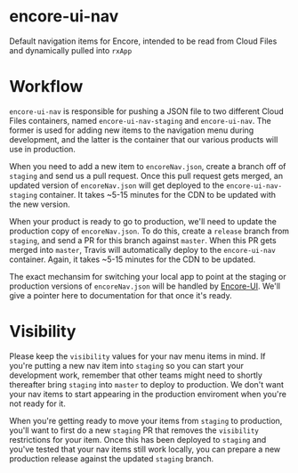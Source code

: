 encore-ui-nav
=============

Default navigation items for Encore, intended to be read from Cloud Files and dynamically pulled into `rxApp`

Workflow
========

`encore-ui-nav` is responsible for pushing a JSON file to two different Cloud Files containers, named `encore-ui-nav-staging` and `encore-ui-nav`. The former is used for adding new items to the navigation menu during development, and the latter is the container that our various products will use in production.

When you need to add a new item to `encoreNav.json`, create a branch off of `staging` and send us a pull request. Once this pull request gets merged, an updated version of `encoreNav.json` will get deployed to the `encore-ui-nav-staging` container. It takes ~5-15 minutes for the CDN to be updated with the new version.

When your product is ready to go to production, we'll need to update the production copy of `encoreNav.json`. To do this, create a `release` branch from `staging`, and send a PR for this branch against `master`. When this PR gets merged into `master`, Travis will automatically deploy to the `encore-ui-nav` container. Again, it takes ~5-15 minutes for the CDN to be updated.

The exact mechansim for switching your local app to point at the staging or production versions of `encoreNav.json` will be handled by [Encore-UI](https://github.com/rackerlabs/encore-ui). We'll give a pointer here to documentation for that once it's ready.

Visibility
==========
Please keep the `visibility` values for your nav menu items in mind. If you're putting a new nav item into `staging` so you can start your development work, remember that other teams might need to shortly thereafter bring `staging` into `master` to deploy to production. We don't want your nav items to start appearing in the production enviroment when you're not ready for it.

When you're getting ready to move your items from `staging` to production, you'll want to first do a new `staging` PR that removes the `visibility` restrictions for your item. Once this has been deployed to `staging` and you've tested that your nav items still work locally, you can prepare a new production release against the updated `staging` branch.
